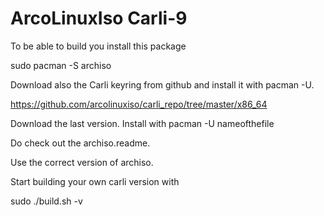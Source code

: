 # ArcoLinuxIso Carli-9

To be able to build you install this package

sudo pacman -S archiso

Download also the Carli keyring from github and install it with pacman -U.

https://github.com/arcolinuxiso/carli_repo/tree/master/x86_64

Download the last version.
Install with pacman -U nameofthefile

Do check out the archiso.readme.

Use the correct version of archiso.

Start building your own carli version with 

sudo ./build.sh -v